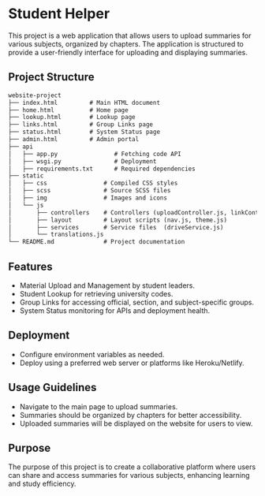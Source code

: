 # Student Helper

This project is a web application that allows users to upload summaries for various subjects, organized by chapters. The application is structured to provide a user-friendly interface for uploading and displaying summaries.

## Project Structure

```md
website-project
├── index.html         # Main HTML document
├── home.html          # Home page
├── lookup.html        # Lookup page
├── links.html         # Group Links page
├── status.html        # System Status page
├── admin.html         # Admin portal
├── api
│   ├── app.py                # Fetching code API
│   ├── wsgi.py               # Deployment
│   ├── requirements.txt      # Required dependencies
├── static
│   ├── css                # Compiled CSS styles
│   ├── scss               # Source SCSS files
│   ├── img                # Images and icons
│   └── js
│       ├── controllers    # Controllers (uploadController.js, linkController.js)
│       ├── layout         # Layout scripts (nav.js, theme.js)
│       ├── services       # Service files  (driveService.js)
│       └── translations.js
└── README.md              # Project documentation
```

## Features

- Material Upload and Management by student leaders.
- Student Lookup for retrieving university codes.
- Group Links for accessing official, section, and subject-specific groups.
- System Status monitoring for APIs and deployment health.

## Deployment

- Configure environment variables as needed.
- Deploy using a preferred web server or platforms like Heroku/Netlify.

## Usage Guidelines

- Navigate to the main page to upload summaries.
- Summaries should be organized by chapters for better accessibility.
- Uploaded summaries will be displayed on the website for users to view.

## Purpose

The purpose of this project is to create a collaborative platform where users can share and access summaries for various subjects, enhancing learning and study efficiency.
